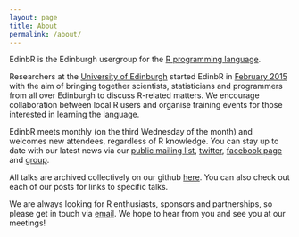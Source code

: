 ```yaml
---
layout: page
title: About
permalink: /about/
---
```


EdinbR is the Edinburgh usergroup for the [R programming language](http://r-project.org). 

Researchers at the [University of Edinburgh](http://www.ed.ac.uk) started EdinbR in [February 2015](http://edinbr.org/edinbr/2015/01/30/our-first-meeting.html) with the aim of bringing together scientists, statisticians and programmers from all over Edinburgh to discuss R-related matters. We encourage collaboration between local R users and organise training events for those interested in learning the language.

EdinbR meets monthly (on the third Wednesday of the month) and welcomes new attendees, regardless of R knowledge. You can stay up to date with our latest news via our [public mailing list](https://groups.google.com/forum/#!forum/edinbr/join), [twitter](http://twitter.com/edinb_r), [facebook page](https://www.facebook.com/EdinburghRusers) and [group](https://www.facebook.com/groups/EdinbR/).

All talks are archived collectively on our github [here](https://github.com/EdinbR/edinbr-talks). You can also check out each of our posts for links to specific talks.

We are always looking for R enthusiasts, sponsors and partnerships, so please get in touch via [email](mailto:info@edinbr.org). We hope to hear from you and see you at our meetings!
